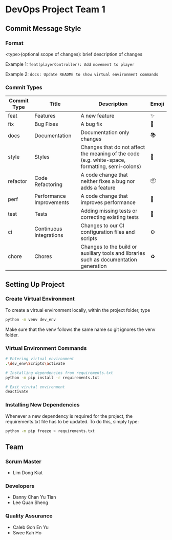 # DevOps Project Team 1

## Commit Message Style

### Format

\<type\>(optional scope of changes): brief description of changes

Example 1: `feat(playerController): Add movement to player`

Example 2: `docs: Update README to show virtual environment commands`

### Commit Types

| Commit Type | Title                    | Description                                                                                    | Emoji |
| ----------- | ------------------------ | ---------------------------------------------------------------------------------------------- | ----- |
| feat        | Features                 | A new feature                                                                                  | ✨    |
| fix         | Bug Fixes                | A bug fix                                                                                      | 🐛    |
| docs        | Documentation            | Documentation only changes                                                                     | 📚    |
| style       | Styles                   | Changes that do not affect the meaning of the code (e.g. white-space, formatting, semi-colons) | 💎    |
| refactor    | Code Refactoring         | A code change that neither fixes a bug nor adds a feature                                      | 📦    |
| perf        | Performance Improvements | A code change that improves performance                                                        | 🚀    |
| test        | Tests                    | Adding missing tests or correcting existing tests                                              | 🚨    |
| ci          | Continuous Integrations  | Changes to our CI configuration files and scripts                                              | ⚙️    |
| chore       | Chores                   | Changes to the build or auxiliary tools and libraries such as documentation generation         | ♻️    |

## Setting Up Project

### Create Virtual Environment

To create a virtual environment locally, within the project folder, type

```sh
python -m venv dev_env
```

Make sure that the venv follows the same name so git ignores the venv folder.

### Virtual Environment Commands

```sh
# Entering virtual environment
.\dev_env\Scripts\activate

# Installing dependencies from requirements.txt
python -m pip install -r requirements.txt

# Exit virutal environment
deactivate
```

### Installing New Dependencies

Whenever a new dependency is required for the project, the requirements.txt file has to be updated. To do this, simply type:

```sh
python -m pip freeze > requirements.txt
```

## Team

### Scrum Master

- Lim Dong Kiat

### Developers

- Danny Chan Yu Tian
- Lee Quan Sheng

### Quality Assurance

- Caleb Goh En Yu
- Swee Kah Ho
